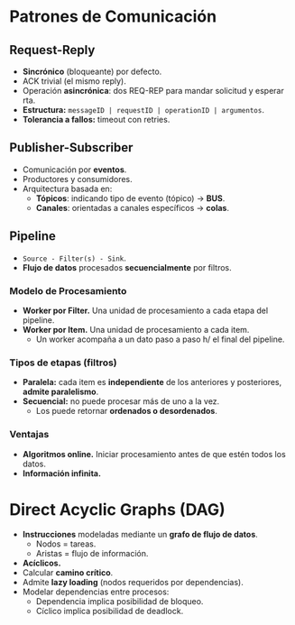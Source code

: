 # Patrones de Comunicación

## Request-Reply

-   **Sincrónico** (bloqueante) por defecto.
-   ACK trivial (el mismo reply).
-   Operación **asincrónica**: dos REQ-REP para mandar solicitud y esperar rta.
-   **Estructura:** `messageID | requestID | operationID | argumentos`.
-   **Tolerancia a fallos:** timeout con retries.

## Publisher-Subscriber

-   Comunicación por **eventos**.
-   Productores y consumidores.
-   Arquitectura basada en:
    -   **Tópicos**: indicando tipo de evento (tópico) -> **BUS**.
    -   **Canales**: orientadas a canales específicos -> **colas**.

## Pipeline

-   `Source - Filter(s) - Sink`.
-   **Flujo de datos** procesados **secuencialmente** por filtros.

### Modelo de Procesamiento

-   **Worker por Filter.** Una unidad de procesamiento a cada etapa del pipeline.
-   **Worker por Item.** Una unidad de procesamiento a cada item.
    -   Un worker acompaña a un dato paso a paso h/ el final del pipeline.

### Tipos de etapas (filtros)

-   **Paralela:** cada item es **independiente** de los anteriores y posteriores, **admite paralelismo**.
-   **Secuencial:** no puede procesar más de uno a la vez.
    -   Los puede retornar **ordenados o desordenados**.

### Ventajas

-   **Algoritmos online.** Iniciar procesamiento antes de que estén todos los datos.
-   **Información infinita.**

# Direct Acyclic Graphs (DAG)

-   **Instrucciones** modeladas mediante un **grafo de flujo de datos**.
    -   Nodos = tareas.
    -   Aristas = flujo de información.
-   **Acíclicos.**
-   Calcular **camino crítico**.
-   Admite **lazy loading** (nodos requeridos por dependencias).
-   Modelar dependencias entre procesos:
    -   Dependencia implica posibilidad de bloqueo.
    -   Cíclico implica posibilidad de deadlock.
